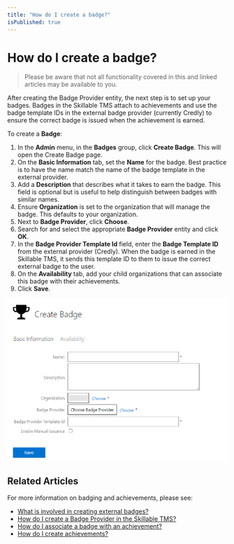 ```yaml
---
title: "How do I create a badge?"
isPublished: true
---
```


# How do I create a badge?

> Please be aware that not all functionality covered in this and linked articles may be available to you.

After creating the Badge Provider entity, the next step is to set up your badges. Badges in the Skillable TMS attach to achievements and use the badge template IDs in the external badge provider (currently Credly) to ensure the correct badge is issued when the achievement is earned. 

To create a **Badge**:
1. In the **Admin** menu, in the **Badges** group, click **Create Badge**. This will open the Create Badge page.
1. On the **Basic Information** tab, set the **Name** for the badge. Best practice is to have the name match the name of the badge template in the external provider.
1. Add a **Description** that describes what it takes to earn the badge. This field is optional but is useful to help distinguish between badges with similar names.
1. Ensure **Organization** is set to the organization that will manage the badge. This defaults to your organization.
1. Next to **Badge Provider**, click **Choose**.
1. Search for and select the appropriate **Badge Provider** entity and click **OK**.
1. In the **Badge Provider Template Id** field, enter the **Badge Template ID** from the external provider (Credly). When the badge is earned in the Skillable TMS, it sends this template ID to them to issue the correct external badge to the user. 
1. On the **Availability** tab, add your child organizations that can associate this badge with their achievements.
1. Click **Save**.

![](/tms/images/create-badge-image1.png)


## Related Articles

For more information on badging and achievements, please see:

- [What is involved in creating external badges?](badge-process.md)
- [How do I create a Badge Provider in the Skillable TMS?](create-badge-provider.md)
- [How do I associate a badge with an achievement?](associate-badge.md)
- [How do I create achievements?](create-achievements-to-motivate-learners.md)
